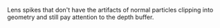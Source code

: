 Lens spikes that don't have the artifacts of normal particles clipping into geometry and still pay attention to the depth buffer.
